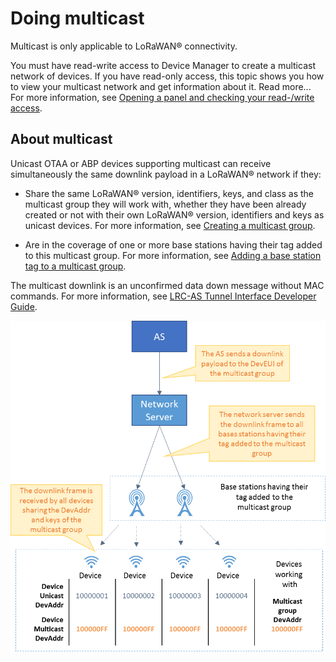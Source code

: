 # Doing multicast

Multicast is only applicable to LoRaWAN® connectivity.

You must have read-write access to Device Manager to create a multicast
network of devices. If you have read-only access, this topic shows you
how to view your multicast network and get information about it. Read
more\... For more information, see [Opening a panel and checking your
read-/write
access](../use-interface.md#opening-a-panel-and-checking-your-read-write-access).

## About multicast

Unicast OTAA or ABP devices supporting multicast can receive
simultaneously the same downlink payload in a LoRaWAN® network if they:

- Share the same LoRaWAN® version, identifiers, keys, and class as the
  multicast group they will work with, whether they have been already
  created or not with their own LoRaWAN® version, identifiers and keys
  as unicast devices. For more information, see [Creating a multicast
  group](create-multicast-group-associated-base-stations-group.md#creating-a-multicast-group).

- Are in the coverage of one or more base stations having their tag
  added to this multicast group. For more information, see [Adding a
  base station tag to a multicast
  group](create-multicast-group-associated-base-stations-group.md#adding-a-base-station-tag-to-a-multicast-group).

The multicast downlink is an unconfirmed data down message without MAC
commands. For more information, see [LRC-AS Tunnel Interface Developer
Guide](../../integrating-applications-with-tpw.md#lrc-as-tunnel-interface-developer-guide).

![](./_images/about-multicast.png)

